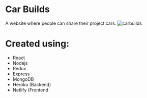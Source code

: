 # Car Builds
A website where people can share their project cars.
![carbuilds](https://user-images.githubusercontent.com/78235458/130384628-5610ad7c-952e-4e33-ac2f-6c093abb8ba3.png)


# Created using:
- React
- Nodejs
- Redux
- Express
- MongoDB
- Heroku (Backend)
- Netlify (Frontend
